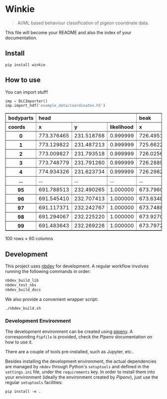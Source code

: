 # Winkie
> AI/ML based behaviour classification of pigeon cooridnate data.


This file will become your README and also the index of your documentation.

## Install

`pip install winkie`

## How to use

You can import stuff!

```python
imp = DLCImporter()
imp.import_hdf('example_data/coordinates.h5')
```




<div>
<style scoped>
    .dataframe tbody tr th:only-of-type {
        vertical-align: middle;
    }

    .dataframe tbody tr th {
        vertical-align: top;
    }

    .dataframe thead tr th {
        text-align: left;
    }
</style>
<table border="1" class="dataframe">
  <thead>
    <tr>
      <th>bodyparts</th>
      <th colspan="3" halign="left">head</th>
      <th colspan="3" halign="left">beak</th>
      <th colspan="3" halign="left">left_neck</th>
      <th>right_neck</th>
      <th>...</th>
      <th>b1</th>
      <th colspan="3" halign="left">b2</th>
      <th colspan="3" halign="left">b3</th>
      <th colspan="3" halign="left">b4</th>
    </tr>
    <tr>
      <th>coords</th>
      <th>x</th>
      <th>y</th>
      <th>likelihood</th>
      <th>x</th>
      <th>y</th>
      <th>likelihood</th>
      <th>x</th>
      <th>y</th>
      <th>likelihood</th>
      <th>x</th>
      <th>...</th>
      <th>likelihood</th>
      <th>x</th>
      <th>y</th>
      <th>likelihood</th>
      <th>x</th>
      <th>y</th>
      <th>likelihood</th>
      <th>x</th>
      <th>y</th>
      <th>likelihood</th>
    </tr>
  </thead>
  <tbody>
    <tr>
      <th>0</th>
      <td>773.376465</td>
      <td>231.518768</td>
      <td>0.999999</td>
      <td>726.495178</td>
      <td>235.638046</td>
      <td>0.999981</td>
      <td>726.502014</td>
      <td>277.634125</td>
      <td>0.999998</td>
      <td>803.271179</td>
      <td>...</td>
      <td>0.999986</td>
      <td>731.942932</td>
      <td>212.751831</td>
      <td>0.999972</td>
      <td>637.101440</td>
      <td>275.546967</td>
      <td>0.999044</td>
      <td>720.761475</td>
      <td>260.645416</td>
      <td>0.004323</td>
    </tr>
    <tr>
      <th>1</th>
      <td>773.129822</td>
      <td>231.487213</td>
      <td>0.999999</td>
      <td>725.662231</td>
      <td>235.242844</td>
      <td>0.999951</td>
      <td>725.964478</td>
      <td>278.003082</td>
      <td>0.999999</td>
      <td>803.197144</td>
      <td>...</td>
      <td>0.999984</td>
      <td>732.492004</td>
      <td>212.608414</td>
      <td>0.999969</td>
      <td>636.351440</td>
      <td>274.908783</td>
      <td>0.999068</td>
      <td>720.861084</td>
      <td>260.821045</td>
      <td>0.003748</td>
    </tr>
    <tr>
      <th>2</th>
      <td>773.009827</td>
      <td>231.793518</td>
      <td>0.999999</td>
      <td>726.025696</td>
      <td>235.272522</td>
      <td>0.999978</td>
      <td>725.764893</td>
      <td>278.884918</td>
      <td>0.999998</td>
      <td>802.567810</td>
      <td>...</td>
      <td>0.999989</td>
      <td>732.367859</td>
      <td>212.449570</td>
      <td>0.999967</td>
      <td>636.567993</td>
      <td>275.915558</td>
      <td>0.999465</td>
      <td>721.077087</td>
      <td>261.231415</td>
      <td>0.003017</td>
    </tr>
    <tr>
      <th>3</th>
      <td>773.748779</td>
      <td>231.791260</td>
      <td>0.999999</td>
      <td>726.288940</td>
      <td>235.864319</td>
      <td>0.999985</td>
      <td>725.889465</td>
      <td>279.045715</td>
      <td>0.999998</td>
      <td>803.356934</td>
      <td>...</td>
      <td>0.999988</td>
      <td>732.378052</td>
      <td>212.362946</td>
      <td>0.999962</td>
      <td>636.978821</td>
      <td>276.222534</td>
      <td>0.999626</td>
      <td>721.093933</td>
      <td>261.198242</td>
      <td>0.004915</td>
    </tr>
    <tr>
      <th>4</th>
      <td>774.934326</td>
      <td>231.623734</td>
      <td>0.999999</td>
      <td>726.298279</td>
      <td>235.749908</td>
      <td>0.999990</td>
      <td>726.302551</td>
      <td>278.388367</td>
      <td>0.999999</td>
      <td>802.530273</td>
      <td>...</td>
      <td>0.999991</td>
      <td>732.364014</td>
      <td>212.297073</td>
      <td>0.999969</td>
      <td>637.059021</td>
      <td>276.169647</td>
      <td>0.999717</td>
      <td>720.964783</td>
      <td>260.974213</td>
      <td>0.003497</td>
    </tr>
    <tr>
      <th>...</th>
      <td>...</td>
      <td>...</td>
      <td>...</td>
      <td>...</td>
      <td>...</td>
      <td>...</td>
      <td>...</td>
      <td>...</td>
      <td>...</td>
      <td>...</td>
      <td>...</td>
      <td>...</td>
      <td>...</td>
      <td>...</td>
      <td>...</td>
      <td>...</td>
      <td>...</td>
      <td>...</td>
      <td>...</td>
      <td>...</td>
      <td>...</td>
    </tr>
    <tr>
      <th>95</th>
      <td>691.788513</td>
      <td>232.490265</td>
      <td>1.000000</td>
      <td>673.796082</td>
      <td>238.801743</td>
      <td>0.018886</td>
      <td>697.399841</td>
      <td>282.134796</td>
      <td>0.999998</td>
      <td>737.725342</td>
      <td>...</td>
      <td>0.999981</td>
      <td>729.320374</td>
      <td>214.642715</td>
      <td>0.999988</td>
      <td>636.506165</td>
      <td>275.310120</td>
      <td>0.999486</td>
      <td>742.268372</td>
      <td>243.916214</td>
      <td>0.001441</td>
    </tr>
    <tr>
      <th>96</th>
      <td>691.545410</td>
      <td>232.707413</td>
      <td>1.000000</td>
      <td>673.634888</td>
      <td>238.658234</td>
      <td>0.016135</td>
      <td>697.256165</td>
      <td>283.058899</td>
      <td>0.999999</td>
      <td>736.505920</td>
      <td>...</td>
      <td>0.999983</td>
      <td>729.624817</td>
      <td>215.617279</td>
      <td>0.999986</td>
      <td>636.087585</td>
      <td>275.022858</td>
      <td>0.999226</td>
      <td>741.823853</td>
      <td>243.833771</td>
      <td>0.001208</td>
    </tr>
    <tr>
      <th>97</th>
      <td>691.117371</td>
      <td>232.242767</td>
      <td>1.000000</td>
      <td>673.748840</td>
      <td>239.055954</td>
      <td>0.007289</td>
      <td>696.269043</td>
      <td>282.351929</td>
      <td>0.999999</td>
      <td>735.976685</td>
      <td>...</td>
      <td>0.999982</td>
      <td>729.727722</td>
      <td>214.848831</td>
      <td>0.999987</td>
      <td>636.203613</td>
      <td>275.289307</td>
      <td>0.999269</td>
      <td>741.812866</td>
      <td>243.337326</td>
      <td>0.000828</td>
    </tr>
    <tr>
      <th>98</th>
      <td>691.294067</td>
      <td>232.225220</td>
      <td>1.000000</td>
      <td>673.927002</td>
      <td>239.141891</td>
      <td>0.004682</td>
      <td>695.629456</td>
      <td>282.407013</td>
      <td>1.000000</td>
      <td>735.639404</td>
      <td>...</td>
      <td>0.999983</td>
      <td>729.409668</td>
      <td>214.924347</td>
      <td>0.999989</td>
      <td>636.108765</td>
      <td>274.952759</td>
      <td>0.999238</td>
      <td>987.140259</td>
      <td>601.538696</td>
      <td>0.000869</td>
    </tr>
    <tr>
      <th>99</th>
      <td>691.483643</td>
      <td>232.269226</td>
      <td>1.000000</td>
      <td>673.797241</td>
      <td>239.390625</td>
      <td>0.010126</td>
      <td>695.367371</td>
      <td>281.720947</td>
      <td>0.999999</td>
      <td>735.199585</td>
      <td>...</td>
      <td>0.999981</td>
      <td>729.390991</td>
      <td>215.064926</td>
      <td>0.999983</td>
      <td>636.145447</td>
      <td>274.386780</td>
      <td>0.999225</td>
      <td>742.091919</td>
      <td>245.363281</td>
      <td>0.000920</td>
    </tr>
  </tbody>
</table>
<p>100 rows × 60 columns</p>
</div>



## Development


This project uses [nbdev](https://github.com/fastai/nbdev) for development.
A regular workflow involves running the following commands in order:

```bash
nbdev_build_lib
nbdev_test_nbs
nbdev_build_docs
```

We also provide a convenient wrapper script:
```
./nbdev_build.sh
```

### Development Environment

The development environment can be created using [pipenv](https://pypi.org/project/pipenv/).
A corresponding `Pipfile` is provided, check the *Pipenv* documentation on how to use it.

There are a couple of tools pre-installed, such as Jupyter, etc..

Besides installing the development environment, the actual dependencies are managed by `nbdev` through Python's `setuptools` and defined in the `settings.ini` file, under the `requirements` key. 
In order to install them into your environment (ideally the environment created by *Pipenv*), just use the regular `setuptools` facilities:
```
pip install -e .
```
